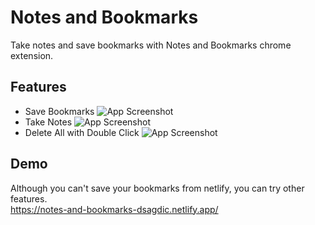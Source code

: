 
# Notes and Bookmarks

Take notes and save bookmarks with Notes and Bookmarks chrome extension.

## Features

- Save Bookmarks
![App Screenshot](https://user-images.githubusercontent.com/48086487/127182562-a324e5fc-3e40-450e-8311-7c7fcd9ba449.gif)
- Take Notes
![App Screenshot](https://user-images.githubusercontent.com/48086487/127184566-09608f70-1c71-4e11-bfd3-e79611bee7cc.gif)
- Delete All with Double Click
![App Screenshot](https://user-images.githubusercontent.com/48086487/127184800-d8a835f1-513d-4214-a1e4-354462645f93.gif)

## Demo
Although you can't save your bookmarks from netlify, you can try other features.       
https://notes-and-bookmarks-dsagdic.netlify.app/

